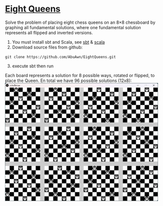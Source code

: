 # [Eight Queens](https://en.wikipedia.org/wiki/Eight_queens_puzzle)
Solve the problem of placing eight chess queens on an 8×8 chessboard by graphing all fundamental solutions, where one fundamental solution represents all flipped and inverted versions.
 
1. You must install sbt and Scala, see [sbt](https://www.scala-sbt.org/) & [scala](https://www.scala-lang.org/)
1. Download source files from github:

`git clone https://github.com/AbuAwn/EightQueens.git`

3. execute sbt then run

Each board represents a solution for 8 possible ways, rotated or flipped, to place the Queen.
En total we have 96 possible solutions (12x8):
![Alt text](image.png)